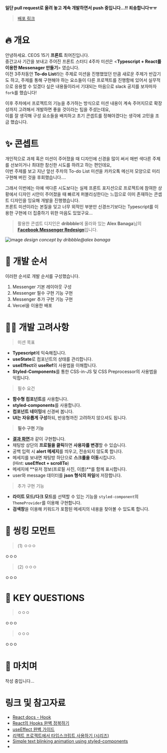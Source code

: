 **일단 pull request로 올려 놓고 계속 개발하면서 push 중입니다...!! 죄송합니다ㅠㅠ**

> [배포 링크](https://react-messenger-15th-lilac.vercel.app)

# 🔥 개요

안녕하세요. CEOS 15기 **프론트** 최어진입니다.  
중간고사 기간을 보내고 주어진 프론트 스터디 4주차 미션은
<**Typescript + React를 이용한 Messenager 만들기**> 였습니다.  
이전 3주차동안 **To-do List**라는 주제로 미션을 진행했었던 만큼
새로운 주제가 반갑기도 하고, 주제를 통해 구현해야 하는 요소들이
다른 프로젝트를 진행함에 있어서 실무적으로 응용할 수 있겠다 싶은 내용들이라서
기대되는 마음으로 slack 공지를 보자마자 `fork`를 했습니다!

이후 주차에서 프로젝트의 기능을 추가하는 방식으로 미션 내용이 계속 주어지므로
확장성까지 고려해서 개발하면 좋을 것이라는 팁을 주셨는데요,  
이를 잘 생각해 구성 요소들을 배치하고
초기 콘셉트를 정해야겠다는 생각에 고민을 조금 했습니다.

# ✨ 콘셉트

개인적으로 과제 혹은 미션이 주어졌을 때 디자인에 신경을 많이 써서
매번 색다른 주제를 선보이거나 최대한 참신한 시도를 하려고 하는 편인데요,  
이번 주제를 보고 지난 앞선 주차의 To-do List 미션을
카카오톡 메신저 모양으로 미리 구현해 버린 것을 후회했습니다....

그래서 이번에는 아예 색다른 시도보다는 실제 프론트 포지션으로 프로젝트에 참여한 상황에서
디자인 시안이 주어졌을 때 빠르게 퍼블리싱한다는 느낌으로
이미 존재하는 콘셉트 디자인을 잉요해 개발을 진행했습니다.  
프론트 미션이라는 본질을 잊고 너무 외적인 부분만 신경쓰기보다는
Typescript를 이용한 구현에 더 집중하기 위한 마음도 있었구요...

> 활용한 콘셉트 디지인은 **dribbble**에 올라와 있는
> **Alex Banaga**님의 [**Facebook Messenger Redesign**](https://dribbble.com/shots/8275108-Facebook-Messenger-Redesign)입니다.

![image](https://user-images.githubusercontent.com/6462456/167119263-033291f3-8fe0-48dc-872d-41b873177129.png)
_design concept by dribbble@alex banaga_

# 🧭 개발 순서

이러한 순서로 개발 순서를 구성했습니다.

1. Messenger 기본 레이아웃 구성
2. Messenger 필수 구현 기능 구현
3. Messenger 추가 구현 기능 구현
4. Vercel을 이용한 배포

# ✍🏻 개발 고려사항

> 미션 목표

- **Typescript**에 익숙해집니다.
- **useState**로 컴포넌트의 상태를 관리합니다.
- **useEffect**와 **useRef**의 사용법을 이해합니다.
- **Styled-Components**를 통한 CSS-in-JS 및 CSS Preprocessor의 사용법을 익힙니다.

> 필수 요건

- **함수형 컴포넌트**를 사용합니다.
- **styled-components**를 사용합니다.
- **컴포넌트 네이밍**에 신경써 봅니다.
- **UI는 자유롭게 구성**하되, 반응형까진 고려하지 않으셔도 됩니다.

> **필수 구현 기능**

- [**결과 화면**](https://corinth-messenger.vercel.app)과 같이 구현합니다.
- 채팅방 상단의 **프로필을 클릭**하면 **사용자를 변경**할 수 있습니다.
- 공백 입력 시 **alert 메세지**를 띄우고, 전송되지 않도록 합니다.
- 메세지를 보내면 채팅방 하단으로 **스크롤을 이동**시킵니다.  
  (Hint: **useEffect + scrollTo**)
- 메세지에 **유저 정보(프로필 사진, 이름)**를 함께 표시합니다.
- user와 message 데이터를 **json 형식의 파일**에 저장합니다.

> 추가 구현 기능

- **라이트 모드/다크 모드**를 선택할 수 있는 기능을
  `styled-component`의 `ThemeProvider`를 이용해 구현합니다.
- **검색창**을 이용해 키워드가 포함된 메세지의 내용을 찾아볼 수 있도록 합니다.

# 🧐 씽킹 모먼트

> (1) ㅇㅇㅇ

ㅇㅇㅇ

> (2) ㅇㅇㅇ

ㅇㅇㅇ

# 📎 KEY QUESTIONS

> ㅇㅇㅇ

ㅇㅇㅇ

> ㅇㅇㅇ

ㅇㅇㅇ

# 🥲 마치며

작성 중입니다...

# 링크 및 참고자료

- [React docs - Hook](https://ko.reactjs.org/docs/hooks-intro.html)
- [React의 Hooks 완벽 정복하기](https://velog.io/@velopert/react-hooks#1-usestate)
- [useEffect 완벽 가이드](https://overreacted.io/ko/a-complete-guide-to-useeffect/)
- [리액트 프로젝트에서 타입스크립트 사용하기 (시리즈)](https://velog.io/@velopert/series/react-with-typescript)
- [Simple text blinking animation using styled-components](https://dev.to/vellerbauer/simple-text-blinking-animation-using-styled-components-3bi5)
-
